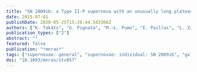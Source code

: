 ```yaml
---
title: "SN 2009ib: a Type II-P supernova with an unusually long plateau"
date: 2015-07-01
publishDate: 2020-05-25T15:28:44.583366Z
authors: ["K. Takáts", "G. Pignata", "M.~L. Pumo", "E. Paillas", "L. Zampieri", "N. Elias-Rosa", "S. Benetti", "F. Bufano", "E. Cappellaro", "M. Ergon", "M. Fraser", "M. Hamuy", "C. Inserra", "E. Kankare", "S.~J. Smartt", "M.~D. Stritzinger", "S.~D. Van Dyk", "J.~B. Haislip", "A.~P. LaCluyze", "J.~P. Moore", "D. Reichart"]
publication_types: ["2"]
abstract: ""
featured: false
publication: "*mnras*"
tags: ["supernovae: general", "supernovae: individual: SN 2009ib", "galaxies: individual: NGC 1559", "Astrophysics - Solar and Stellar Astrophysics"]
doi: "10.1093/mnras/stv857"
---
```



